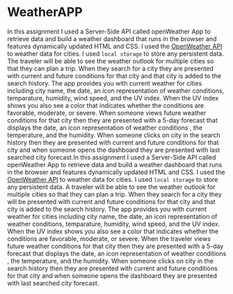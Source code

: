 # WeatherAPP
In this assignment I used a Server-Side API called openWeather App to retrieve data and build a weather dashboard that runs in the browser and features dynamically updated HTML and  CSS.  I used the [OpenWeather API](https://openweathermap.org/api) to  weather data for cities. I used `local storage` to store any persistent data.  The traveler will be able to see the weather outlook for multiple cities so that they can  plan a trip.  When they search for a city they are presented with current and future conditions for that city and that city is added to the search history.  The app provides you with current weather for cities including city name, the date, an icon representation of weather conditions, temparature, humidity, wind speed, and the UV index.  When the UV index shows you also see a color that indicates whether the conditions are favorable, moderate, or severe.  When someone views future weather conditions for that city then they are presented with a 5-day forecast that displays the date, an icon representation of weather conditions , the temperature, and the humidity.  When someone clicks on city in the search  history then they are  presented with current and future conditions for that city and when someone opens the dashboard they are presented with last searched city forecast.In this assignment I used a Server-Side API called openWeather App to retrieve data and build a weather dashboard that runs in the browser and features dynamically updated HTML and  CSS.  I used the [OpenWeather API](https://openweathermap.org/api) to  weather data for cities. I used `local storage` to store any persistent data.   A traveler will be able to see the weather outlook for multiple cities so that they can  plan a trip.  When they search for a city they will be presented with current and future conditions for that city and that city is added to the search history.  The app provides you with current weather for cities including city name, the date, an icon representation of weather conditions, temparature, humidity, wind speed, and the UV index.  When the UV index shows you also see a color that indicates whether the conditions are favorable, moderate, or severe.  When the traveler views future weather conditions for that city then they are presented with a 5-day forecast that displays the date, an icon representation of weather conditions , the temperature, and the humidity.  When someone clicks on city in the search  history then they are  presented with current and future conditions for that city and when someone opens the dashboard they are presented with last searched city forecast.    
